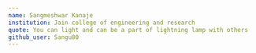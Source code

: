 ```yaml
---
name: Sangmeshwar Kanaje
institution: Jain college of engineering and research
quote: You can light and can be a part of lightning lamp with others
github_user: Sangu80
---
```

